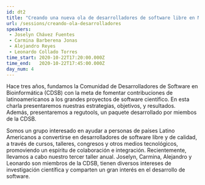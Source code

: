 ```yaml
---
id: dt2
title: "Creando una nueva ola de desarrolladores de software libre en México y LatinoAmérica con la comunidad CDSB"
url: /sessions/creando-ola-desarrolladores
speakers:
 - Joselyn Chávez Fuentes
 - Carmina Barberena Jonas
 - Alejandro Reyes
 - Leonardo Collado Torres
time_start: 2020-10-22T17:20:00.000Z
time_end:   2020-10-22T17:45:00.000Z
day_num: 4
---
```


Hace tres años, fundamos la Comunidad de Desarrolladores de Software en Bioinformática (CDSB) con la meta de fomentar contribuciones de latinoamericanos a los grandes proyectos de software científico. En esta charla presentaremos nuestras estrategias, objetivos, y resultados. Además, presentaremos a regutools, un paquete desarrollado por miembos de la CDSB.

Somos un grupo interesado en ayudar a personas de países Latino Americanos a convertirse en desarrolladores de software libre y de calidad, a través de cursos, talleres, congresos y otros medios tecnológicos, promoviendo un espíritu de colaboración e integración. Recientemente, llevamos a cabo nuestro tercer taller anual. Joselyn, Carmina, Alejandro y Leonardo son miembros de la CDSB, tienen diversos intereses de investigación científica y comparten un gran interés en el desarrollo de software.